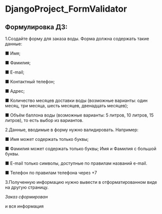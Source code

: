 # DjangoProject_FormValidator
## Формулировка ДЗ:

1.Создайте форму для заказа воды. Форма должна содержать такие данные:

■ Имя;

■ Фамилия;

■ E-mail;

■ Контактный телефон;

■ Адрес;

■ Количество месяцев доставки воды (возможные варианты: один месяц, три месяца, шесть месяцев, двенадцать месяцев);

■ Объём баллона воды (возможные варианты: 5 литров,
10 литров, 15 литров), то есть выбор из вариантов.

2.Данные, вводимые в форму нужно валидировать. Например:

■ Имя может содержать только буквы;

■ Фамилия может содержать только буквы;
Имя и Фамилия с большой буквы.

■ E-mail только символы, доступные по правилам названий e-mail.

■ Телефон по правилам телефона через +7

3.Полученную информацию нужно вывести в отформатированном виде на другую страницу.

*Заказ сформирован*

и вся информация
